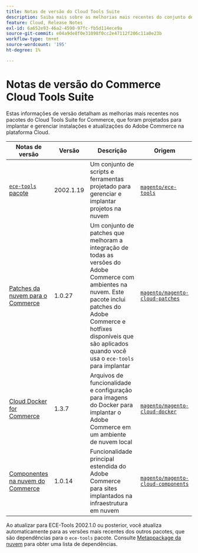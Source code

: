 ```yaml
---
title: Notas de versão do Cloud Tools Suite
description: Saiba mais sobre as melhorias mais recentes do conjunto de ferramentas da nuvem para o Adobe Commerce.
feature: Cloud, Release Notes
exl-id: 6a652e93-46a2-4590-97fc-fb5d114ece9a
source-git-commit: e04a9de8f0e31098f0cc2e47112f206c11a0e23b
workflow-type: tm+mt
source-wordcount: '195'
ht-degree: 1%

---
```


# Notas de versão do Commerce Cloud Tools Suite

Estas informações de versão detalham as melhorias mais recentes nos pacotes do Cloud Tools Suite for Commerce, que foram projetados para implantar e gerenciar instalações e atualizações do Adobe Commerce na plataforma Cloud.

| Notas de versão | Versão | Descrição | Origem |
| ----------------- |-----------| ---------------------------------------- | --------------------------- |
| [`ece-tools` pacote](ece-tools-package.md) | 2002.1.19 | Um conjunto de scripts e ferramentas projetado para gerenciar e implantar projetos na nuvem | [`magento/ece-tools`](https://github.com/magento/ece-tools/tree/2002.1) |
| [Patches da nuvem para o Commerce](cloud-patches.md) | 1.0.27 | Um conjunto de patches que melhoram a integração de todas as versões do Adobe Commerce com ambientes na nuvem. Este pacote inclui patches do Adobe Commerce e hotfixes disponíveis que são aplicados quando você usa o `ece-tools` para implantar | [`magento/magento-cloud-patches`](https://github.com/magento/magento-cloud-patches/tree/1.0.1) |
| [Cloud Docker for Commerce](cloud-docker.md) | 1.3.7 | Arquivos de funcionalidade e configuração para imagens do Docker para implantar o Adobe Commerce em um ambiente de nuvem local | [`magento/magento-cloud-docker`](https://github.com/magento/magento-cloud-docker/tree/1.0) |
| [Componentes na nuvem do Commerce](cloud-components.md) | 1.0.14 | Funcionalidade principal estendida do Adobe Commerce para sites implantados na infraestrutura em nuvem | [`magento/magento-cloud-components`](https://github.com/magento/magento-cloud-components/tree/1.0.2) |

Ao atualizar para ECE-Tools 2002.1.0 ou posterior, você atualiza automaticamente para as versões mais recentes dos outros pacotes, que são dependências para o `ece-tools` pacote. Consulte [Metappackage da nuvem](../development/overview.md#cloud-metapackage) para obter uma lista de dependências.
